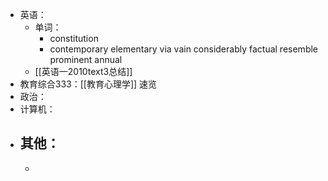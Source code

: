 - 英语：
	- 单词：
		- constitution
		- contemporary
		  elementary
		  via
		  vain
		  considerably
		  factual
		  resemble
		  prominent
		  annual
	- [[英语一2010text3总结]]
- 教育综合333：[[教育心理学]] 速览
- 政治：
- 计算机：
- 其他：
	-
	-